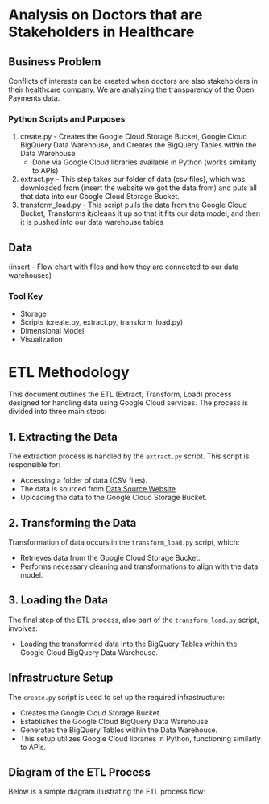# Analysis on Doctors that are Stakeholders in Healthcare 
## Business Problem
Conflicts of interests can be created when doctors are also stakeholders in their healthcare company. We are analyzing the transparency of the Open Payments data.
### Python Scripts and Purposes
1. create.py - Creates the Google Cloud Storage Bucket, Google Cloud BigQuery Data Warehouse, and Creates the BigQuery Tables within the Data Warehouse
   - Done via Google Cloud libraries available in Python (works similarly to APIs)
2. extract.py - This step takes our folder of data (csv files), which was downloaded from (insert the website we got the data from) and puts all that data into our Google Cloud Storage Bucket.
3. transform_load.py - This script pulls the data from the Google Cloud Bucket, Transforms it/cleans it up so that it fits our data model, and then it is pushed into our data warehouse tables
## Data
(insert - Flow chart with files and how they are connected to our data warehouses)
### Tool Key
- Storage 
- Scripts (create.py, extract.py, transform_load.py)
- Dimensional Model
- Visualization
# ETL Methodology

This document outlines the ETL (Extract, Transform, Load) process designed for handling data using Google Cloud services. The process is divided into three main steps:

## 1. Extracting the Data

The extraction process is handled by the `extract.py` script. This script is responsible for:

- Accessing a folder of data (CSV files).
- The data is sourced from [Data Source Website](insert-website-link-here).
- Uploading the data to the Google Cloud Storage Bucket.

## 2. Transforming the Data

Transformation of data occurs in the `transform_load.py` script, which:

- Retrieves data from the Google Cloud Storage Bucket.
- Performs necessary cleaning and transformations to align with the data model.

## 3. Loading the Data

The final step of the ETL process, also part of the `transform_load.py` script, involves:

- Loading the transformed data into the BigQuery Tables within the Google Cloud BigQuery Data Warehouse.

## Infrastructure Setup

The `create.py` script is used to set up the required infrastructure:

- Creates the Google Cloud Storage Bucket.
- Establishes the Google Cloud BigQuery Data Warehouse.
- Generates the BigQuery Tables within the Data Warehouse.
- This setup utilizes Google Cloud libraries in Python, functioning similarly to APIs.

## Diagram of the ETL Process

Below is a simple diagram illustrating the ETL process flow:


